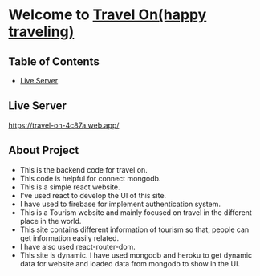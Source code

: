 # Welcome to <a href="https://travel-on-4c87a.web.app/">Travel On(happy traveling)</a>


## Table of Contents

- [Live Server](#live-server)

## Live Server

https://travel-on-4c87a.web.app/


## About Project

- This is the backend code for travel on.
- This code is helpful for connect mongodb.
- This is a simple react website.
- I've used react to develop the UI of this site.
- I have used to firebase for implement authentication system.
- This is a Tourism website and mainly focused on travel in the different place in the world.
- This site contains different information of tourism so that, people can get information easily related.
- I have also used react-router-dom.
- This site is dynamic. I have used mongodb and heroku to get dynamic data for website and loaded data from mongodb to show in the UI.